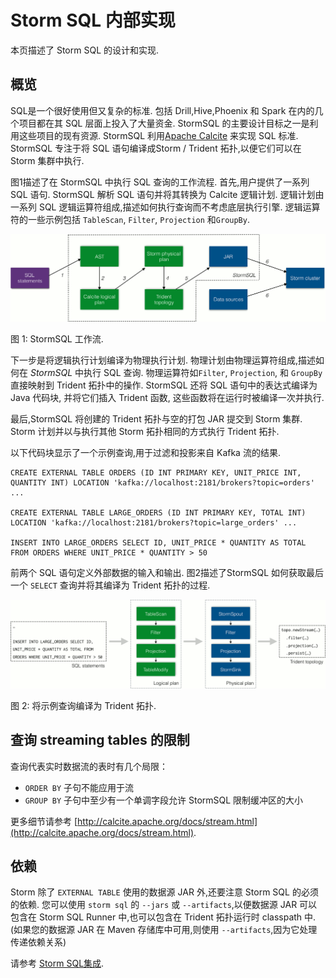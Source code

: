 # Storm SQL 内部实现

本页描述了 Storm SQL 的设计和实现.

## 概览

SQL是一个很好使用但又复杂的标准. 包括 Drill,Hive,Phoenix 和 Spark 在内的几个项目都在其 SQL 层面上投入了大量资金. StormSQL 的主要设计目标之一是利用这些项目的现有资源. StormSQL 利用[Apache Calcite](///calcite.apache.org) 来实现 SQL 标准. StormSQL 专注于将 SQL 语句编译成Storm / Trident 拓扑,以便它们可以在 Storm 集群中执行.

图1描述了在 StormSQL 中执行 SQL 查询的工作流程. 首先,用户提供了一系列 SQL 语句. StormSQL 解析 SQL 语句并将其转换为 Calcite 逻辑计划. 逻辑计划由一系列 SQL 逻辑运算符组成,描述如何执行查询而不考虑底层执行引擎. 逻辑运算符的一些示例包括 `TableScan`, `Filter`, `Projection` 和`GroupBy`.

![](img/2d59165b4681bda90e8a12d7cdc99e6f.jpg "Workflow of StormSQL")

图 1: StormSQL 工作流.

下一步是将逻辑执行计划编译为物理执行计划. 物理计划由物理运算符组成,描述如何在 _StormSQL_ 中执行 SQL 查询. 物理运算符如`Filter`, `Projection`, 和 `GroupBy` 直接映射到 Trident 拓扑中的操作. StormSQL 还将 SQL 语句中的表达式编译为 Java 代码块, 并将它们插入 Trident 函数, 这些函数将在运行时被编译一次并执行.

最后,StormSQL 将创建的 Trident 拓扑与空的打包 JAR 提交到 Storm 集群. Storm 计划并以与执行其他 Storm 拓扑相同的方式执行 Trident 拓扑.

以下代码块显示了一个示例查询,用于过滤和投影来自 Kafka 流的结果.

```
CREATE EXTERNAL TABLE ORDERS (ID INT PRIMARY KEY, UNIT_PRICE INT, QUANTITY INT) LOCATION 'kafka://localhost:2181/brokers?topic=orders' ...

CREATE EXTERNAL TABLE LARGE_ORDERS (ID INT PRIMARY KEY, TOTAL INT) LOCATION 'kafka://localhost:2181/brokers?topic=large_orders' ...

INSERT INTO LARGE_ORDERS SELECT ID, UNIT_PRICE * QUANTITY AS TOTAL FROM ORDERS WHERE UNIT_PRICE * QUANTITY > 50 
```

前两个 SQL 语句定义外部数据的输入和输出. 图2描述了StormSQL 如何获取最后一个 `SELECT` 查询并将其编译为 Trident 拓扑的过程.

![](img/a3263e2040c1764ce48b77c120ba3c64.jpg "Compiling the example query to Trident topology")

图 2: 将示例查询编译为 Trident 拓扑.

## 查询 streaming tables 的限制

查询代表实时数据流的表时有几个局限：

*   `ORDER BY` 子句不能应用于流
*   `GROUP BY` 子句中至少有一个单调字段允许 StormSQL 限制缓冲区的大小

更多细节请参考 [http://calcite.apache.org/docs/stream.html](http://calcite.apache.org/docs/stream.html).

## 依赖

Storm 除了 `EXTERNAL TABLE` 使用的数据源 JAR 外,还要注意 Storm SQL 的必须的依赖. 您可以使用 `storm sql` 的 `--jars` 或 `--artifacts`,以便数据源 JAR 可以包含在 Storm SQL Runner 中,也可以包含在 Trident 拓扑运行时 classpath 中. (如果您的数据源 JAR 在 Maven 存储库中可用,则使用 `--artifacts`,因为它处理传递依赖关系)

请参考 [Storm SQL集成](storm-sql.html).